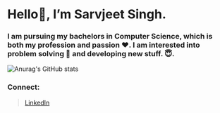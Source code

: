 # Hello👋, I’m Sarvjeet Singh.

### I am pursuing my bachelors in Computer Science, which is both my profession and passion :heart:. I am interested into problem solving :star2: and developing new stuff. :innocent:. 

![Anurag's GitHub stats](https://github-readme-stats.vercel.app/api?username=aazad20&show_icons=true&theme=dracula)

### Connect:
> [LinkedIn ](https://www.linkedin.com/in/sarvjeet-singh-6249551b7/) <br/>

